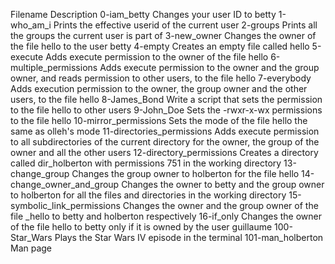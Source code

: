 Filename	Description
0-iam_betty	Changes your user ID to betty
1-who_am_i	Prints the effective userid of the current user
2-groups	Prints all the groups the current user is part of
3-new_owner	Changes the owner of the file hello to the user betty
4-empty	Creates an empty file called hello
5-execute	Adds execute permission to the owner of the file hello
6-multiple_permissions	Adds execute permission to the owner and the group owner, and reads permission to other users, to the file hello
7-everybody	Adds execution permission to the owner, the group owner and the other users, to the file hello
8-James_Bond	Write a script that sets the permission to the file hello to other users
9-John_Doe	Sets the -rwxr-x-wx permissions to the file hello
10-mirror_permissions	Sets the mode of the file hello the same as olleh's mode
11-directories_permissions	Adds execute permission to all subdirectories of the current directory for the owner, the group of the owner and all the other users
12-directory_permissions	Creates a directory called dir_holberton with permissions 751 in the working directory
13-change_group	Changes the group owner to holberton for the file hello
14-change_owner_and_group	Changes the owner to betty and the group owner to holberton for all the files and directories in the working directory
15-symbolic_link_permissions	Changes the owner and the group owner of the file _hello to betty and holberton respectively
16-if_only	Changes the owner of the file hello to betty only if it is owned by the user guillaume
100-Star_Wars	Plays the Star Wars IV episode in the terminal
101-man_holberton	Man page
